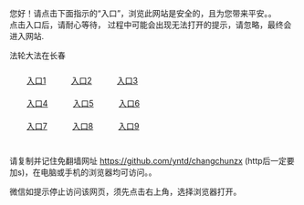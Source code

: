 您好！请点击下面指示的“入口”，浏览此网站是安全的，且为您带来平安。。 <br/>
点击入口后，请耐心等待， 过程中可能会出现无法打开的提示，请忽略，最终会进入网站. </br>

法轮大法在长春<br/>
<div style="padding:10px"><a style="margin:20px" target="_blank" href="https://dk20n66cb3ihv.cloudfront.net/2Qpsp?ahfca" id="ccLink1" rel="nofollow">入口1</a> <a target="_blank" style="margin:20px" href="https://d10kc0v3gbekqv.cloudfront.net/2Qpsp?ctplm" id="ccLink2" rel="nofollow">入口2</a> <a style="margin:20px" target="_blank" href="https://d2whlj5z8q530s.cloudfront.net/2Qpsp?zclwmyfe" id="ccLink3" rel="nofollow">入口3</a></div>

<div style="padding:10px" ><a style="margin:20px" target="_blank" href="https://dk20n66cb3ihv.cloudfront.net/2Qpsp?ahfca" id="ccLink4" rel="nofollow">入口4</a> <a style="margin:20px" href="https://d10kc0v3gbekqv.cloudfront.net/2Qpsp?ctplm" target="_blank" id="ccLink5" rel="nofollow">入口5</a> <a style="margin:20px" href="https://d2whlj5z8q530s.cloudfront.net/2Qpsp?zclwmyfe" target="_blank" id="ccLink6" rel="nofollow">入口6</a></div>

<div style="padding:10px"><a style="margin:20px" target="_blank" href="https://dk20n66cb3ihv.cloudfront.net/2Qpsp?ahfca" id="ccLink7" rel="nofollow">入口7</a> <a style="margin:20px" href="https://d10kc0v3gbekqv.cloudfront.net/2Qpsp?ctplm" target="_blank" id="ccLink8" rel="nofollow">入口8</a> <a style="margin:20px" target="_blank" href="https://d2whlj5z8q530s.cloudfront.net/2Qpsp?zclwmyfe" id="ccLink9" rel="nofollow">入口9</a></div>

<br/>



请复制并记住免翻墙网址 https://github.com/yntd/changchunzx (http后一定要加s)，在电脑或手机的浏览器均可访问。。<br/>

微信如提示停止访问该网页，须先点击右上角，选择浏览器打开。
